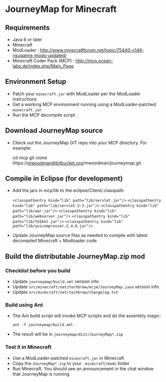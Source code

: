 # JourneyMap for Minecraft

## Requirements

* Java 6 or later
* Minecraft
* ModLoader : http://www.minecraftforum.net/topic/75440-v146-risugamis-mods-updated/
* Minecraft Coder Pack (MCP) : http://mcp.ocean-labs.de/index.php/Main_Page

## Environment Setup

* Patch your `minecraft.jar` with ModLoader per the ModLoader instructions
* Get a working MCP environment running using a ModLoader-patched `minecraft.jar`
* Run the MCP decompile script

## Download JourneyMap source

* Check out the JourneyMap GIT repo into your MCP directory.  For example:

    cd mcp
    git clone https://mwoodman@bitbucket.org/mwoodman/journeymap.git

## Compile in Eclipse (for development)

* Add the jars in mcp/lib to the eclipse/Client/.classpath

    `<classpathentry kind="lib" path="lib/servlet.jar"/>`
    `<classpathentry kind="lib" path="lib/servlet-2-3.jar"/>`
    `<classpathentry kind="lib" path="lib/war.jar"/>`
    `<classpathentry kind="lib" path="lib/webserver.jar"/>`
    `<classpathentry kind="lib" path="lib/YUIAnt.jar"/>`
    `<classpathentry kind="lib" path="lib/yuicompressor-2.4.6.jar"/>`

* Update JourneyMap source files as needed to compile with latest decompiled Minecraft + Modloader code

## Build the distributable JourneyMap.zip mod

### Checklist before you build

* Update `journeymap/build.xml` version info
* Update `src/minecraft/net/techbrew/mcjm/JourneyMap.java` version info
* Update `src/minecraft/net/techbrew/changelog.txt`

### Build using Ant

* The Ant build script will invoke MCP scripts and do the assembly magic:

    `ant -f journeymap/build.xml`

* The result will be in `journeymap/dist/JourneyMap*.zip`

### Test it in Minecraft

* Use a ModLoader-patched `minecraft.jar` in Minecraft
* Copy the `JourneyMap*.zip` to your `.minecraft/mods` folder
* Run Minecraft.  You should see an announcement in the chat window that JourneyMap is running.
